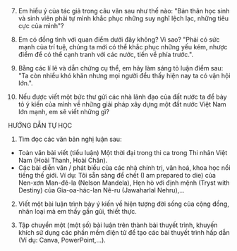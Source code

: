 7. Em hiểu ý của tác giả trong câu văn sau như thế nào: "Bản thân học sinh và sinh viên phải tự mình khắc phục những suy nghĩ lệch lạc, những tiêu cực của mình"?

8. Em có đồng tình với quan điểm dưới đây không? Vì sao?
"Phải có sức mạnh của trí tuệ, chúng ta mới có thể khắc phục những yếu kém, nhược điểm để có thể cạnh tranh với các nước, tiến về phía trước.".

9. Bằng các lí lẽ và dẫn chứng cụ thể, em hãy làm sáng tỏ luận điểm sau: "Ta còn nhiều khó khăn nhưng mọi người đều thấy hiện nay ta có vận hội lớn.".

10. Nếu được viết một bức thư gửi các nhà lãnh đạo của đất nước ta để bày tỏ ý kiến của mình về những giải pháp xây dựng một đất nước Việt Nam lớn mạnh, em sẽ viết những gì?

HƯỚNG DẪN TỰ HỌC

1. Tìm đọc các văn bản nghị luận sau:
- Toàn văn bài viết (tiểu luận) Một thời đại trong thi ca trong Thi nhân Việt Nam (Hoài Thanh, Hoài Chân).
- Các bài diễn văn / phát biểu của các nhà chính trị, văn hoá, khoa học nổi tiếng thế giới. Ví dụ: Tôi sẵn sàng để chết (I am prepared to die) của Nen-xơn Man-đê-la (Nelson Mandela), Hẹn hò với định mệnh (Tryst with Destiny) của Gia-oa-hác-lan Nê-ru (Jawaharlal Nehru),...

2. Viết một bài luận trình bày ý kiến về hiện tượng đời sống của cộng đồng, nhân loại mà em thấy gần gũi, thiết thực.

3. Tập chuyển một (một số) bài luận trên thành bài thuyết trình, khuyến khích sử dụng các phần mềm điện tử để tạo các bài thuyết trình hấp dẫn (Ví dụ: Canva, PowerPoint,...).